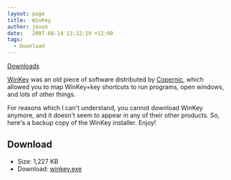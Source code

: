 ```yaml
---
layout: page
title:  WinKey
author: jevon
date:   2007-08-14 13:32:19 +12:00
tags:
  - Download
---
```


[Downloads](Downloads.md)

[WinKey](WinKey.md) was an old piece of software distributed by <a href="http://www.copernic.com">Copernic</a>, which allowed you to map WinKey+key shortcuts to run programs, open windows, and lots of other things.

For reasons which I can't understand, you cannot download WinKey anymore, and it doesn't seem to appear in any of their other products. So, here's a backup copy of the WinKey installer. Enjoy!

## Download

- Size: 1,227 KB
- Download: <a href="https://github.com/soundasleep/jevon.org/releases/download/old-files/winkey.exe">winkey.exe</a>
